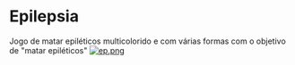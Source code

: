# Epilepsia
Jogo de matar epiléticos
 multicolorido e com várias formas com o objetivo de "matar epiléticos"
 [![ep.png](https://i.postimg.cc/TPHD4sZd/ep.png)](https://postimg.cc/PLYJLSX9)
